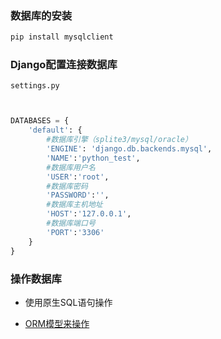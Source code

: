 ### 数据库的安装

```python
pip install mysqlclient
```

### Django配置连接数据库

`settings.py`

```python


DATABASES = {
    'default': {
        #数据库引擎（splite3/mysql/oracle）
        'ENGINE': 'django.db.backends.mysql',
        'NAME':'python_test',
        #数据库用户名
        'USER':'root',
        #数据库密码
        'PASSWORD':'',
        #数据库主机地址
        'HOST':'127.0.0.1',
        #数据库端口号
        'PORT':'3306'
    }
}


```

### 操作数据库

- 使用原生SQL语句操作


- [ORM模型来操作](5-ORM模型.md)

